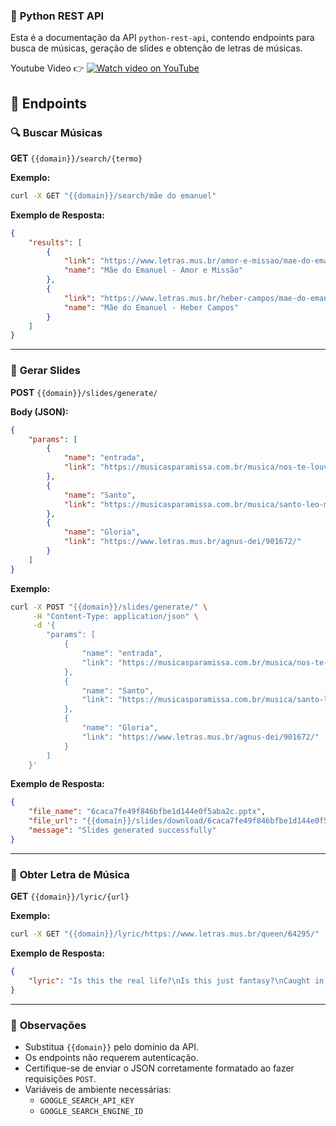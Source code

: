 ### 📌 **Python REST API**

Esta é a documentação da API `python-rest-api`, contendo endpoints para busca de músicas, geração de slides e obtenção de letras de músicas.

Youtube Video 👉
[![Watch video on YouTube](https://img.youtube.com/vi/ibtcd_vtW9A/0.jpg)](https://www.youtube.com/watch?v=ibtcd_vtW9A)

## 🚀 **Endpoints**

### 🔍 **Buscar Músicas**  
**GET** `{{domain}}/search/{termo}`  

**Exemplo:**  
```sh
curl -X GET "{{domain}}/search/mãe do emanuel"
```

**Exemplo de Resposta:**
```json
{
    "results": [
        {
            "link": "https://www.letras.mus.br/amor-e-missao/mae-do-emanuel/",
            "name": "Mãe do Emanuel - Amor e Missão"
        },
        {
            "link": "https://www.letras.mus.br/heber-campos/mae-do-emanuel/",
            "name": "Mãe do Emanuel - Heber Campos"
        }
    ]
}
```

---

### 💑 **Gerar Slides**  
**POST** `{{domain}}/slides/generate/`  

**Body (JSON):**  
```json
{
    "params": [
        {
            "name": "entrada",
            "link": "https://musicasparamissa.com.br/musica/nos-te-louvamos-juliana-de-paula/"
        },
        {
            "name": "Santo",
            "link": "https://musicasparamissa.com.br/musica/santo-leo-mantovani/"
        },
        {
            "name": "Gloria",
            "link": "https://www.letras.mus.br/agnus-dei/901672/"
        }
    ]
}
```

**Exemplo:**  
```sh
curl -X POST "{{domain}}/slides/generate/" \
     -H "Content-Type: application/json" \
     -d '{
        "params": [
            {
                "name": "entrada",
                "link": "https://musicasparamissa.com.br/musica/nos-te-louvamos-juliana-de-paula/"
            },
            {
                "name": "Santo",
                "link": "https://musicasparamissa.com.br/musica/santo-leo-mantovani/"
            },
            {
                "name": "Gloria",
                "link": "https://www.letras.mus.br/agnus-dei/901672/"
            }
        ]
    }'
```

**Exemplo de Resposta:**
```json
{
    "file_name": "6caca7fe49f846bfbe1d144e0f5aba2c.pptx",
    "file_url": "{{domain}}/slides/download/6caca7fe49f846bfbe1d144e0f5aba2c.pptx",
    "message": "Slides generated successfully"
}
```

---

### 🎵 **Obter Letra de Música**  
**GET** `{{domain}}/lyric/{url}`  

**Exemplo:**  
```sh
curl -X GET "{{domain}}/lyric/https://www.letras.mus.br/queen/64295/"
```

**Exemplo de Resposta:**
```json
{
    "lyric": "Is this the real life?\nIs this just fantasy?\nCaught in a landslide\nNo escape from reality\n\nOpen your eyes\nLook up to the skies and see\nI'm just a poor boy\nI need no sympathy\nBecause I'm easy come, easy go\nLittle high, little low\nAnyway the wind blows\nDoesn't really matter to me\nTo me"
}
```

---

### 📌 **Observações**
- Substitua `{{domain}}` pelo domínio da API.
- Os endpoints não requerem autenticação.
- Certifique-se de enviar o JSON corretamente formatado ao fazer requisições `POST`.
- Variáveis ​​de ambiente necessárias:
  - `GOOGLE_SEARCH_API_KEY`
  - `GOOGLE_SEARCH_ENGINE_ID`

